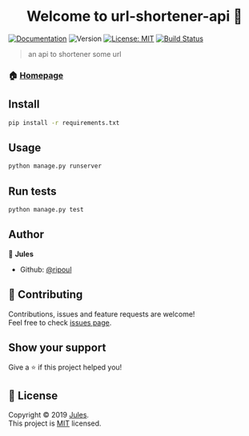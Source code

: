 <h1 align="center">Welcome to url-shortener-api 👋</h1>

[![Documentation](https://img.shields.io/badge/documentation-yes-brightgreen.svg)](https://github.com/ripoul/url-shortener-api)
![Version](https://img.shields.io/badge/version-0.0.0-blue.svg?cacheSeconds=2592000)
[![License: MIT](https://img.shields.io/badge/License-MIT-yellow.svg)](https://github.com/ripoul/url-shortener-api/blob/master/LICENSE)
[![Build Status](https://travis-ci.org/ripoul/url-shortener-api.svg?branch=master)](https://travis-ci.org/ripoul/url-shortener-api)

> an api to shortener some url

### 🏠 [Homepage](https://github.com/ripoul/url-shortener-api)

## Install

```sh
pip install -r requirements.txt
```

## Usage

```sh
python manage.py runserver
```

## Run tests

```sh
python manage.py test
```

## Author

👤 **Jules**

* Github: [@ripoul](https://github.com/ripoul)

## 🤝 Contributing

Contributions, issues and feature requests are welcome!<br />Feel free to check [issues page](https://github.com/ripoul/url-shortener-api/issues).

## Show your support

Give a ⭐️ if this project helped you!

## 📝 License

Copyright © 2019 [Jules](https://github.com/ripoul).<br />
This project is [MIT](https://github.com/ripoul/url-shortener-api/blob/master/LICENSE) licensed.
